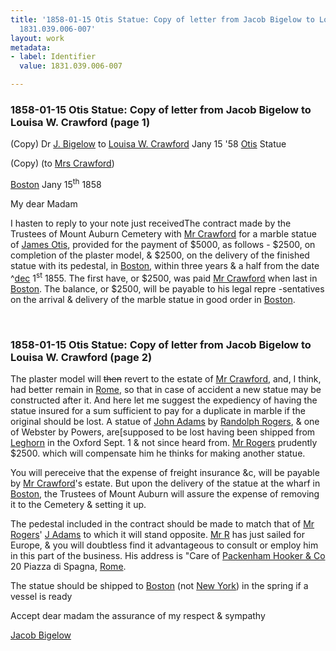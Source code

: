 ```yaml
---
title: '1858-01-15 Otis Statue: Copy of letter from Jacob Bigelow to Louisa W. Crawford,
  1831.039.006-007'
layout: work
metadata:
- label: Identifier
  value: 1831.039.006-007

---
```

<div class="pages">
<div id="page-1130716">
<h3><a name="page-1130716">1858-01-15 Otis Statue: Copy of letter from Jacob Bigelow to Louisa W. Crawford (page 1)</a></h3>
<div class="page-content">
<p>(Copy)<span class='line-break'> </span>Dr <a href='/pages/subjects/52529' title='Bigelow, Jacob'>J. Bigelow</a><span class='line-break'> </span>to<span class='line-break'> </span><a href='/pages/subjects/54471' title='Crawford, Louisa W.'>Louisa W. Crawford</a><span class='line-break'> </span>Jany 15 '58 <span class='line-break'> </span><a href='/pages/subjects/54268' title='James Otis Statue'>Otis</a> Statue</p>
<p>(Copy)<span class='line-break'> </span>(to <a href='/pages/subjects/54471' title='Crawford, Louisa W.'>Mrs Crawford</a>)</p>
<p><a href='/pages/subjects/52559' title='Boston, MA'>Boston</a> <date when='1858-01-15'>Jany 15<sup>th</sup> 1858</date></p>
<p>My dear Madam</p>
<p>I hasten to reply to<span class='line-break'> </span>your note just received<span class='line-break'></span>The contract made by the<span class='line-break'> </span>Trustees of Mount Auburn<span class='line-break'> </span>Cemetery with <a href='/pages/subjects/53236' title='Crawford, Thomas'>Mr Crawford</a><span class='line-break'> </span>for a marble statue of <a href='/pages/subjects/54268' title='James Otis Statue'>James<span class='line-break'> </span>Otis</a>, provided for the payment<span class='line-break'> </span>of $5000, as follows - $2500,<span class='line-break'> </span>on completion of the plaster<span class='line-break'> </span>model, &amp; $2500, on the delivery<span class='line-break'> </span>of the finished statue with <span class='line-break'> </span>its pedestal, in <a href='/pages/subjects/52559' title='Boston, MA'>Boston</a>, within <span class='line-break'> </span>three years &amp; a half from the<span class='line-break'> </span>date ^<date when='1855-12-01'><ins>dec</ins> 1<sup>st</sup> 1855</date>. The first have, or<span class='line-break'> </span>$2500, was paid <a href='/pages/subjects/53236' title='Crawford, Thomas'>Mr Crawford</a><span class='line-break'> </span>when last in <a href='/pages/subjects/52559' title='Boston, MA'>Boston</a>. The<span class='line-break'> </span>balance, or $2500, will be <span class='line-break'> </span>payable to his legal repre<span class='line-break'> </span>-sentatives on the arrival<span class='line-break'> </span>&amp; delivery of the marble statue<span class='line-break'> </span>in good order in <a href='/pages/subjects/52559' title='Boston, MA'>Boston</a>.</p>
</div>
</div>
<br />
<div id="page-1130717">
<h3><a name="page-1130717">1858-01-15 Otis Statue: Copy of letter from Jacob Bigelow to Louisa W. Crawford (page 2)</a></h3>
<div class="page-content">
<p>The plaster model will <span class='line-break'> </span><del>then</del> revert to the estate<span class='line-break'> </span>of <a href='/pages/subjects/53236' title='Crawford, Thomas'>Mr Crawford</a>, and, I think,<span class='line-break'> </span>had better remain in <a href='/pages/subjects/52564' title='Rome, Italy'>Rome</a>,<span class='line-break'> </span>so that in case of accident<span class='line-break'> </span>a new statue may be con<span class='line-break'></span>structed after it. And here<span class='line-break'> </span>let me suggest the expediency<span class='line-break'> </span>of having the statue insured<span class='line-break'> </span>for a sum sufficient to pay<span class='line-break'> </span>for a duplicate in marble<span class='line-break'> </span>if the original should be lost.<span class='line-break'> </span>A statue of <a href='/pages/subjects/52561' title='John Adams Statue'>John Adams</a> by<span class='line-break'> </span><a href='/pages/subjects/52560' title='Rogers, Randolph'>Randolph Rogers</a>, &amp; one of <span class='line-break'> </span>Webster by Powers, are[supposed<span class='line-break'> </span>to be lost having been shipped<span class='line-break'> </span>from <a href='/pages/subjects/54262' title='Livorno, Italy'>Leghorn</a> in the Oxford<span class='line-break'> </span>Sept. 1 &amp; not since heard <span class='line-break'> </span>from. <a href='/pages/subjects/52560' title='Rogers, Randolph'>Mr Rogers</a> prudently<span class='line-break'> </span>$2500. which will compensate<span class='line-break'> </span>him he thinks for making <span class='line-break'> </span>another statue.</p>
<p>You will pereceive that the<span class='line-break'> </span>expense of freight insurance<span class='line-break'> </span>&amp;c, will be payable by <a href='/pages/subjects/53236' title='Crawford, Thomas'>Mr<span class='line-break'> </span>Crawford</a>'s estate. But upon<span class='line-break'> </span>the delivery of the statue at<span class='line-break'> </span>the wharf in <a href='/pages/subjects/52559' title='Boston, MA'>Boston</a>, the<span class='line-break'> </span>Trustees of Mount Auburn will<span class='line-break'> </span>assure the expense of removing<span class='line-break'> </span>it to the Cemetery &amp; setting <span class='line-break'> </span>it up.</p>
<p>The pedestal included in the<span class='line-break'> </span>contract should be made to<span class='line-break'> </span>match that of <a href='/pages/subjects/52560' title='Rogers, Randolph'>Mr Rogers</a>'<span class='line-break'> </span><a href='/pages/subjects/52561' title='John Adams Statue'>J Adams</a> to which it will stand<span class='line-break'> </span>opposite.  <a href='/pages/subjects/52560' title='Rogers, Randolph'>Mr R</a> has just<span class='line-break'> </span>sailed for Europe, &amp; you will<span class='line-break'> </span>doubtless find it advantageous<span class='line-break'> </span>to consult or employ him in<span class='line-break'> </span>this part of the business. His<span class='line-break'> </span>address is "Care of <a href='/pages/subjects/53583' title='Packenham Hooker &amp; Co.'>Packenham Hooker &amp; Co</a> 20<span class='line-break'> </span>Piazza di Spagna, <a href='/pages/subjects/52564' title='Rome, Italy'>Rome</a>.</p>
<p>The statue should be shipped to <a href='/pages/subjects/52559' title='Boston, MA'>Boston</a><span class='line-break'> </span>(not <a href='/pages/subjects/64140' title='New York, NY'>New York</a>) in the spring if a vessel is ready</p>
<p>Accept dear madam the assurance of<span class='line-break'> </span>my respect &amp; sympathy</p>
<p><a href='/pages/subjects/52529' title='Bigelow, Jacob'>Jacob Bigelow</a></p>
</div>
</div>
<br />
</div>
